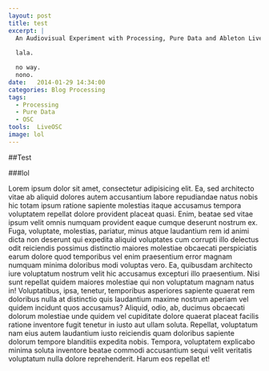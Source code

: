 ```yaml
---
layout: post
title: test
excerpt: |
  An Audiovisual Experiment with Processing, Pure Data and Ableton Live 9.
  
  lala.

  no way.
  nono.
date:   2014-01-29 14:34:00
categories: Blog Processing
tags: 
  - Processing
  - Pure Data
  - OSC
tools:  LiveOSC
image: lol
---
```


##Test

###lol

Lorem ipsum dolor sit amet, consectetur adipisicing elit. Ea, sed architecto vitae ab aliquid dolores autem accusantium labore repudiandae natus nobis hic totam ipsum ratione sapiente molestias itaque accusamus tempora voluptatem repellat dolore provident placeat quasi. Enim, beatae sed vitae ipsum velit omnis numquam provident eaque cumque deserunt nostrum ex. Fuga, voluptate, molestias, pariatur, minus atque laudantium rem id animi dicta non deserunt qui expedita aliquid voluptates cum corrupti illo delectus odit reiciendis possimus distinctio maiores molestiae obcaecati perspiciatis earum dolore quod temporibus vel enim praesentium error magnam numquam minima doloribus modi voluptas vero. Ea, quibusdam architecto iure voluptatum nostrum velit hic accusamus excepturi illo praesentium. Nisi sunt repellat quidem maiores molestiae qui non voluptatum magnam natus in! Voluptatibus, ipsa, tenetur, temporibus asperiores sapiente quaerat rem doloribus nulla at distinctio quis laudantium maxime nostrum aperiam vel quidem incidunt quos accusamus? Aliquid, odio, ab, ducimus obcaecati dolorum molestiae unde quidem vel cupiditate dolore quaerat placeat facilis ratione inventore fugit tenetur in iusto aut ullam soluta. Repellat, voluptatum nam eius autem laudantium iusto reiciendis quam doloribus sapiente dolorum tempore blanditiis expedita nobis. Tempora, voluptatem explicabo minima soluta inventore beatae commodi accusantium sequi velit veritatis voluptatum nulla dolore reprehenderit. Harum eos repellat et!